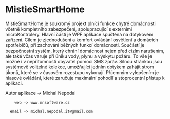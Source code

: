 # MistieSmartHome

MistieSmartHome je soukromý projekt plnící funkce chytré domácnosti včetně kompletního zabezpečení, spolupracující s externími microKontrolery. 
Hlavní částí je WPF aplikace spuštěná na dotykovém zařízení. Cílem je zjednodušení a komfort ovládání osvětlení a domácích spotřebičů, při zachování
běžných funkcí domácnosti. Součástí je bezpečnostní systém, který chrání domácnost nejen před cizím narušením, ale také včas varuje při úniku vody,
plynu a výskytu požáru. To vše je možné i v nepřítomnosti obyvatel pomocí SMS zpráv. Silnou stránkou jsou systémově volitelné kolekce, umožňující jedním
dotykem zahájit strom úkonů, které se v časovém rozestupu vykonají. Příjemným vylepšením je hlasové ovládání, které zaručuje maximální pohodlí a stoprocentní
přístup k aplikaci. 


Autor aplikace  ->  Michal Nepodal

	    web -> www.mnsoftware.cz
	
	  email -> michal.nepodal.it@gmail.com
	

